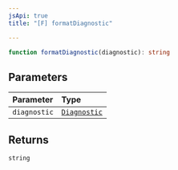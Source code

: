 ```yaml
---
jsApi: true
title: "[F] formatDiagnostic"

---
```

```ts
function formatDiagnostic(diagnostic): string
```

## Parameters

| Parameter | Type |
| :------ | :------ |
| `diagnostic` | [`Diagnostic`](../interfaces/Diagnostic.md) |

## Returns

`string`
